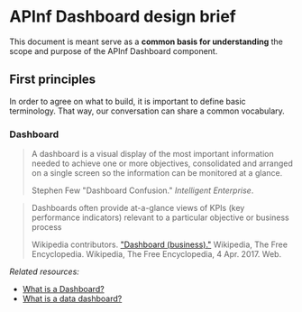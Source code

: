 # APInf Dashboard design brief
This document is meant serve as a **common basis for understanding** the scope and purpose of the APInf Dashboard component.

## First principles
In order to agree on what to build, it is important to define basic terminology. That way, our conversation can share a common vocabulary.

### Dashboard
> A dashboard is a visual display of the most important information needed to achieve one or more objectives, consolidated and arranged on a single screen so the information can be monitored at a glance.
>
> Stephen Few "Dashboard Confusion." *Intelligent Enterprise*.

> Dashboards often provide at-a-glance views of KPIs (key performance indicators) relevant to a particular objective or business process
>
> Wikipedia contributors. ["Dashboard (business)."](https://en.wikipedia.org/wiki/Dashboard_(business)) Wikipedia, The Free Encyclopedia. Wikipedia, The Free Encyclopedia, 4 Apr. 2017. Web. 


*Related resources:*
- [What is a Dashboard?](http://www.dashboardinsight.com/articles/digital-dashboards/fundamentals/what-is-a-dashboard.aspx)
- [What is a data dashboard?](http://businessintelligence.com/dictionary/dashboard/)
